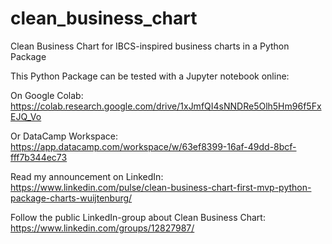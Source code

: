 # clean_business_chart
Clean Business Chart for IBCS-inspired business charts in a Python Package

This Python Package can be tested with a Jupyter notebook online:

On Google Colab: https://colab.research.google.com/drive/1xJmfQI4sNNDRe5Olh5Hm96f5FxEJQ_Vo

Or DataCamp Workspace: https://app.datacamp.com/workspace/w/63ef8399-16af-49dd-8bcf-fff7b344ec73


Read my announcement on LinkedIn:
https://www.linkedin.com/pulse/clean-business-chart-first-mvp-python-package-charts-wuijtenburg/


Follow the public LinkedIn-group about Clean Business Chart:
https://www.linkedin.com/groups/12827987/

